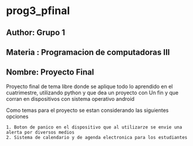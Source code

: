 # prog3_pfinal
## Author: Grupo 1
## Materia : Programacion de computadoras III
## Nombre: Proyecto Final

   Proyecto final de tema libre donde se aplique todo lo
aprendido en el cuatrimestre, utilizando python y que dea un proyecto con
Un fin y que corran en dispositivos con sistema operativo android

Como temas para el proyecto se estan considerando las siguientes opciones

    1. Boton de panico en el dispositivo que al utilizarze se envie una alerta por diversos medios
    2. Sistema de calendario y de agenda electronica para los estudiantes
